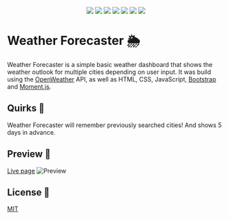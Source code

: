 <p align="center">
    <img src="https://img.shields.io/badge/Javascript-yellow" />
    <img src="https://img.shields.io/badge/jQuery-red" />
    <img src="https://img.shields.io/badge/CSS-blue"  />
    <img src="https://img.shields.io/badge/HTML5-orange" />
    <img src="https://img.shields.io/badge/Bootstrap-purple" >
    <img src="https://img.shields.io/badge/Moment.js-green" />
    <img src="https://img.shields.io/badge/OpenWeather%20API-orange" />
</p>


# Weather Forecaster 🌦

Weather Forecaster is a simple basic weather dashboard that shows the weather outlook for multiple cities depending on user input. It was build using the [OpenWeather](https://openweathermap.org/) API, as well as HTML, CSS, JavaScript, [Bootstrap](https://getbootstrap.com/) and [Moment.js](https://momentjs.com/).

## Quirks 🎯

Weather Forecaster will remember previously searched cities! And shows 5 days in advance.


## Preview 👀
[Live page](https://evalecillos.github.io/Weather-Forecaster/)
![Preview](./assets/preview.png)

## License 📓
[MIT](https://choosealicense.com/licenses/mit/)

